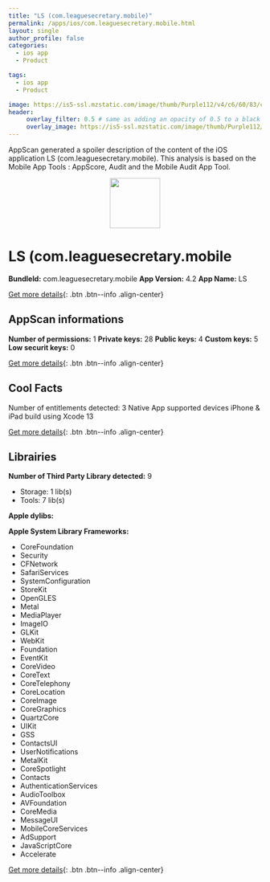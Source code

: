 ```yaml
---
title: "LS (com.leaguesecretary.mobile)"
permalink: /apps/ios/com.leaguesecretary.mobile.html
layout: single
author_profile: false
categories: 
  - ios app 
  - Product 

tags: 
  - ios app 
  - Product 

image: https://is5-ssl.mzstatic.com/image/thumb/Purple112/v4/c6/60/83/c660836e-2459-0f1e-a350-a601a1d7bed7/AppIcons-1x_U007emarketing-0-7-85-220.png/512x512bb.jpg
header: 
     overlay_filter: 0.5 # same as adding an opacity of 0.5 to a black background
     overlay_image: https://is5-ssl.mzstatic.com/image/thumb/Purple112/v4/c6/60/83/c660836e-2459-0f1e-a350-a601a1d7bed7/AppIcons-1x_U007emarketing-0-7-85-220.png/512x512bb.jpg
---
```

AppScan generated a spoiler description of the content of the iOS application LS (com.leaguesecretary.mobile). This analysis is based on the Mobile App Tools : AppScore, Audit and the Mobile Audit App Tool.

  
  
<div style="text-align: center;"><img src="https://is5-ssl.mzstatic.com/image/thumb/Purple112/v4/c6/60/83/c660836e-2459-0f1e-a350-a601a1d7bed7/AppIcons-1x_U007emarketing-0-7-85-220.png/512x512bb.jpg" width="100" height="100"></div>  
  
# LS (com.leaguesecretary.mobile

**BundleId:** com.leaguesecretary.mobile
**App Version:** 4.2
**App Name:** LS


[Get more details](/pricing.html){: .btn .btn--info .align-center}  
  
## AppScan informations 

**Number of permissions:** 1
**Private keys:** 28
**Public keys:** 4
**Custom keys:** 5
**Low securit keys:** 0
  
[Get more details](/pricing.html){: .btn .btn--info .align-center}

## Cool Facts

Number of entitlements detected: 3
Native App
supported devices iPhone & iPad
build using Xcode 13
  
[Get more details](/pricing.html){: .btn .btn--info .align-center}

## Librairies 
**Number of Third Party Library detected:** 9
- Storage: 1 lib(s)
- Tools: 7 lib(s)

**Apple dylibs:**


**Apple System Library Frameworks:**
- CoreFoundation
- Security
- CFNetwork
- SafariServices
- SystemConfiguration
- StoreKit
- OpenGLES
- Metal
- MediaPlayer
- ImageIO
- GLKit
- WebKit
- Foundation
- EventKit
- CoreVideo
- CoreText
- CoreTelephony
- CoreLocation
- CoreImage
- CoreGraphics
- QuartzCore
- UIKit
- GSS
- ContactsUI
- UserNotifications
- MetalKit
- CoreSpotlight
- Contacts
- AuthenticationServices
- AudioToolbox
- AVFoundation
- CoreMedia
- MessageUI
- MobileCoreServices
- AdSupport
- JavaScriptCore
- Accelerate


  
[Get more details](/pricing.html){: .btn .btn--info .align-center}

